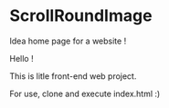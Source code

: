 # ScrollRoundImage
Idea home page for a website !

Hello ! 

This is litle front-end web project.

For use, clone and execute index.html :) 
